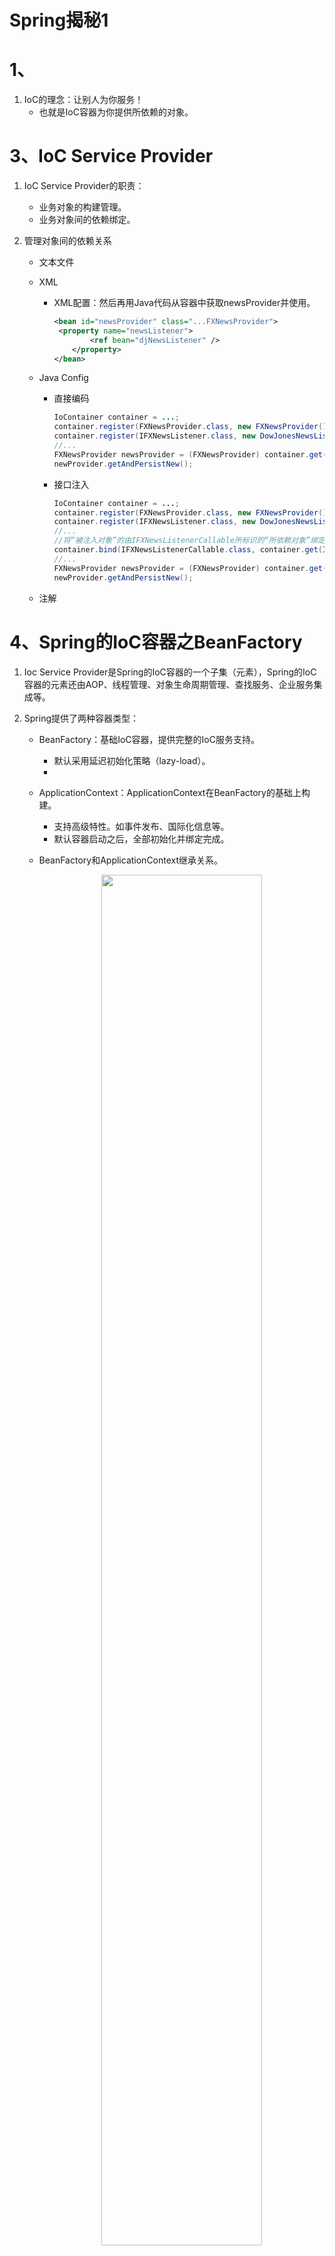 # Spring揭秘1

# 1、

1. IoC的理念：让别人为你服务！
   - 也就是IoC容器为你提供所依赖的对象。

# 3、IoC Service Provider

1. IoC Service Provider的职责：

   - 业务对象的构建管理。
   - 业务对象间的依赖绑定。

2. 管理对象间的依赖关系

   - 文本文件

   - XML

     - XML配置：然后再用Java代码从容器中获取newsProvider并使用。

       ```xml
       <bean id="newsProvider" class="...FXNewsProvider">
       	<property name="newsListener">
               <ref bean="djNewsListener" />
           </property>
       </bean>
       ```

   - Java Config

     - 直接编码

       ```java
       IoContainer container = ...;
       container.register(FXNewsProvider.class, new FXNewsProvider());
       container.register(IFXNewsListener.class, new DowJonesNewsListener());
       //...
       FXNewsProvider newsProvider = (FXNewsProvider) container.get(FXNewsProvider.class);
       newProvider.getAndPersistNew();
       ```

     - 接口注入

       ```java
       IoContainer container = ...;
       container.register(FXNewsProvider.class, new FXNewsProvider());
       container.register(IFXNewsListener.class, new DowJonesNewsListener());
       //...
       //将“被注入对象”的由IFXNewsListenerCallable所标识的“所依赖对象”绑定位容器中注册过的IFXNewsListener类型实例对象
       container.bind(IFXNewsListenerCallable.class, container.get(IFXNewsListener.class));
       //...
       FXNewsProvider newsProvider = (FXNewsProvider) container.get(FXNewsProvider.class);
       newProvider.getAndPersistNew();
       ```

   - 注解

# 4、Spring的IoC容器之BeanFactory

1. Ioc Service Provider是Spring的IoC容器的一个子集（元素），Spring的IoC容器的元素还由AOP、线程管理、对象生命周期管理、查找服务、企业服务集成等。

2. Spring提供了两种容器类型：

   - BeanFactory：基础IoC容器，提供完整的IoC服务支持。

     - 默认采用延迟初始化策略（lazy-load）。
     - 

   - ApplicationContext：ApplicationContext在BeanFactory的基础上构建。

     - 支持高级特性。如事件发布、国际化信息等。
     - 默认容器启动之后，全部初始化并绑定完成。

   - BeanFactory和ApplicationContext继承关系。

     <div align="center">
     <img src="https://github.com/XiaoHuaShiFu/img/blob/master/BeanFactory%E5%92%8CApplicationContext%E7%BB%A7%E6%89%BF%E5%85%B3%E7%B3%BB.jpg?raw=true" width="75%" height="75%" style="transform: rotate(0deg);">
      </div>

   - BeanFactory：公开获取一个组装完成的对象的方法接口，也包含查询方法。

     - 如获取某个对象（getBean）、查询某个对象是否存在容器中（containsBean）、获取某个bean的状态或者类型的方法等。

3. BeanFactory的对象注册与绑定方式

   - 直接编码方式

     - 示例：

       ```java
       public static void  testBindViaCode() {
           //DefaultListableBeanFactory是BeanFactory的一个间接实现
           //也实现了BeanDefinitionRegistry接口，此接口充当Bean注册管理的角色
           DefaultListableBeanFactory beanRegistry = new DefaultListableBeanFactory();
           //BeanFactory是用于对实际Bean进行访问管理的接口
           BeanFactory container = bindViaCode(beanRegistry);
           UserVo userVo = (UserVo) container.getBean("userVo");
           System.out.println(userVo);
       }
       
       public static BeanFactory bindViaCode(BeanDefinitionRegistry registry) {
           //部门bean
           //通过setter方法注入
           AbstractBeanDefinition dep = new RootBeanDefinition(Dep.class);
           registry.registerBeanDefinition("dep", dep);
           MutablePropertyValues depArgValues = new MutablePropertyValues();
           depArgValues.addPropertyValue(new PropertyValue("depid", "332"));
           depArgValues.addPropertyValue(new PropertyValue("name", "自科部"));
           dep.setPropertyValues(depArgValues);
       
           //用户Vo Bean
           //通过构造器方法注入
           AbstractBeanDefinition userVo = new RootBeanDefinition(UserVo.class);
           registry.registerBeanDefinition("userVo", userVo);
           ConstructorArgumentValues userArgValues = new ConstructorArgumentValues();
           userArgValues.addIndexedArgumentValue(0, "23214");
           userArgValues.addIndexedArgumentValue(1, "吴嘉贤");
           userArgValues.addIndexedArgumentValue(2, "332");
           userArgValues.addIndexedArgumentValue(3, "男");
           userArgValues.addIndexedArgumentValue(4, "123456");
           userArgValues.addIndexedArgumentValue(5, "VIP");
           userArgValues.addIndexedArgumentValue(6, dep);
           userVo.setConstructorArgumentValues(userArgValues);
       
           //测试BeanDefinitionRegistry
           //此接口负责注册管理Bean
           System.out.println(registry.getBeanDefinitionCount());
           System.out.println(Arrays.toString(registry.getBeanDefinitionNames()));
           //获取Bean定义
           BeanDefinition beanDefinition = registry.getBeanDefinition("dep");
           //获取Bean的各个参数
           MutablePropertyValues mutablePropertyValues = beanDefinition.getPropertyValues();
           //获取Bean参数的值
           System.out.println(mutablePropertyValues.get("depid"));
       
       
           //返回registry
           return (BeanFactory) registry;
       }
       ```
   
     - BeanFactory、BeanDefinitionRegistry以及DefaultListableBeanFactory的关系
   
       <div align="center">
       <img src="https://github.com/XiaoHuaShiFu/img/blob/master/BeanFactory%E3%80%81BeanDefinitionRegistry%E4%BB%A5%E5%8F%8ADefaultListableBeanFactory%E7%9A%84%E5%85%B3%E7%B3%BB.jpg?raw=true" width="50%" height="10%" style="transform: rotate(0deg);">
        </div>
   
   - 外部配置文件方式
   
     - properties方式
   
       - 使用PropertiesBeanDefinitionReader读取配置文件
     
       - 示例：
     
         ```java
         public static void testProperties() {
             //bean的注册和管理
             DefaultListableBeanFactory beanRegistry = new DefaultListableBeanFactory();
             //读取properties的信息的类
             PropertiesBeanDefinitionReader reader = new PropertiesBeanDefinitionReader(beanRegistry);
             //加载properties信息
             //其中classpath指代classes文件夹
             reader.loadBeanDefinitions("classpath:beans.properties");
             //转换成BeanFactory
             BeanFactory container = beanRegistry;
         
             System.out.println(container.getBean("userVo"));
         }
         ```
     
         ```properties
         userVo.(class)=com.springjiemi.vo.UserVo
         String userid, String name, String depid, String sex, String password, String roleUser, Dep dep
         #通过constructor方法注入
         userVo.$0=332
         userVo.$1=吴嘉贤
         userVo.$2=322
         userVo.$3=男
         userVo.$4=123456
         userVo.$5=VIP
         userVo.$6(ref)=dep
         
         #通过setter方法注入
         dep.(class)=com.springjiemi.pojo.Dep
         dep.depid=322
         dep.name=自科部
         ```
     
     - XML方式
     
       - 使用XmlBeanDefinitionReader读取配置文件，也可以用BeanFactory简化注册过程。
     
       - 示例：
     
         ```java
         //bean的注册和管理
         DefaultListableBeanFactory beanRegistry = new DefaultListableBeanFactory();
         //读取XML的信息的类
         XmlBeanDefinitionReader reader = new XmlBeanDefinitionReader(beanRegistry);
         //加载XML信息
         //其中classpath指代classes文件夹
         reader.loadBeanDefinitions("classpath:benas.xml");
         //转换成BeanFactory
         BeanFactory container = beanRegistry;
         
         //另外的方法，其内部也和上面做法类似
         //BeanFactory container = new XmlBeanFactory(new ClassPathResource("benas.xml"));
         
         System.out.println(container.getBean("userVo"));
         ```
     
         ```xml
         <bean id="userVo" class="com.springjiemi.vo.UserVo">
             <constructor-arg value="3333"/>
             <constructor-arg value="wjx"/>
             <constructor-arg value="322"/>
             <constructor-arg value="男"/>
             <constructor-arg value="123456"/>
             <constructor-arg value="VIP"/>
             <constructor-arg ref="dep"/>
         </bean>
         
         <bean id="dep" class="com.springjiemi.pojo.Dep">
             <property name="depid" value="322"/>
             <property name="name" value="自科部"/>
         </bean>
         ```
     
     - 注解方式
     
       - 在beans里配置
     
         ```xml
         <context:component-scan base-package="com.springjiemi.pojo"/>
         ```
     
       - 示例：
     
         ```java
         public static void testAnnotation() {
             //bean的注册和管理
             ApplicationContext ctx = new ClassPathXmlApplicationContext("classpath:applicationContext.xml");
         
             AnnotationPojo annotationPojo = (AnnotationPojo) ctx.getBean("annotationPojo");
             annotationPojo.print();
         }
         ```
     
   - XML方式
   
     - beans
   
       - 它拥有的属性：
   
         | 属性                     | 描述                                                         |
         | ------------------------ | ------------------------------------------------------------ |
         | default-lazy-init        | 默认false。标志是否对所有的<bean>进行延迟初始化              |
         | default-autowire         | 默认no，可取byName、byType、constructor以及autodetect。自动绑定用那种默认绑定方式。 |
         | default-init-method      | 如果所管辖的<bean>按照某种规则，都有同样名称的初始化方法的话，可以在这里同一指定这个初始化方法名，而不用在每个<bean>上都重复单独指定 |
         | default-dependency-check | 默认none，可取objects、simple、all。是否和什么程度的依赖检查。 |
         | default-destroy-method   | 与default-init-method相类似，这个指代销毁方法。              |
   
       - 它拥有的元素：
   
         - description：描述信息。
   
         - import：导入其他配置文件
   
         - alias：为<bean>起别名。
   
         - bean：
   
           - id属性：唯一标识符。
           - name属性：起别名。
           - class属性：bean的类型。
   
           - 注入方式：
   
             - constructor方式：
   
               - type属性：标明此参数的类型，适用于多个构造器无法区分的情况下。
   
               - index属性：标明此参数所在构造器的参数列表的第几个。从0开始。
   
               - 示例：
   
                 ```xml
                 <bean id="userVo" class="com.springjiemi.vo.UserVo">
                     <constructor-arg value="3333"/>
                     <constructor-arg value="wjx"/>
                     <constructor-arg value="322"/>
                     <constructor-arg value="男"/>
                     <constructor-arg value="123456"/>
                     <constructor-arg value="VIP"/>
                     <constructor-arg ref="dep"/>
                 </bean>
                 ```
   
             - setter方式：
   
               ```xml
               <bean id="dep" class="com.springjiemi.pojo.Dep">
                   <property name="depid" value="322"/>
                   <property name="name" value="自科部"/>
               </bean>
               ```
   
             - <property>和<constructor-arg/>中的可选用项：
   
               - <value>：类似于value属性，只能注入String类型和原始类型及它们的包装器类型。
   
               - <ref>：类似于ref属性，引用容器中其他的对象实例。
   
                 - local属性：同一个配置文件的对象。
   
                 - parent属性：父容器中定义的对象引用。
   
                   - BeanFactory可以嵌套加载：
   
                     ```java
                     BeanFactory p = new XmlBeanFactory(new ClassPathResource("p.xml"));
                     BeanFactory c = new XmlBeanFactory(new ClassPathResource("c.xml"),p);
                     ```
   
                 - bean属性：所有实例对象。
   
               - <idref>：此会在解析配置的时候检查所依赖对象的beanName是否存在，而不用等到运行时才发现beanName所对应的对象实例不存在。
   
               - 内部<bean>：类似内部类，外部无法直接访问。
   
               - <list>：里面的元素可以用<ref>、<value>、<bean>
   
               - <set>：里面的元素可以用<ref>、<value>、<bean>
   
               - \<map\>：里面元素是\<entry\>
   
                 - \<entry\>里面的元素是\<key\>或\<key-ref\>+\<ref\>、\<value\>、\<value-ref\>、\<list\>等。
   
               - \<props\>：\<prop key="keyValue"\>StringValue \<\\prop\>
   
               - \<null\>：指定为null。如果用\<value\>\<\\value\>指示的是""。
   
           - depends-on属性：在实例化某个对象之前先实例化另外一个实例对象。适用于非显示依赖关系。
   
           - autowire属性：自动注入。
   
             - autodetect：如果对象拥有默认无参数的构造方法，容器会考虑byType的自动绑定模式，否则，会使用constructor模式。如果用constructor后还有未绑定属性，也会用byType对剩余属性进行自动绑定。
             - 手工绑定会覆盖自动绑定。
             - 自动绑定不适用于”String、原生类型、Classes类型及这些类型的数组“。
   
           - dependency-check属性：确保自动绑定后，最终确认每个对象所依赖的对象是否按照所预期的那样被注入。
   
           - lazy-init属性：延迟加载。
   
           - parent属性：继承父bean的一些参数。类似Java的extends。
   
           - abstact属性：作为一个模板，里面的参数可以被子bean继承，自身在容器初始化时不会实例化。类似Java的抽象类。
   
             - 在ApplicationContext容器下，初始化时会默认实例化所有bean，可以用此属性来避免容器将其实例化。
   
           - scope属性：bean的生命周期。
   
             - singleton：一个容器里的单例。
             - prototype：每次收到要此对象的请求都会生产一新的实例。
             - request：每个HTTP请求创建一个全新的实例对象，请求结束后，此对象生命周期结束。
             - session：每个session创建一个实例对象。
             - globalSession：只有应用在基于portlet的Web应用程序中才有一样，它映射到portlet的global范围的session。
             - 自定义scopo类型：
               - 实现scope接口。
               - 用ConfigurableBeanFactory的registerScope方法取注册此scope。
               - 如果使用ApplicationContext容器，它可以自动识别并加载BeanFactoryPostProcessor，所以可以在**bean**配置文件中，通过CustomScopeConfigureer来注册自定义Scope。
   
     - 工厂方法和FactoryBean
   
       - 静态工厂方法注入
   
         ```xml
         <!--通过工厂类和工厂方法名注入对象-->
         <bean id="bar" class="com.springjiemi.pojo.StaticBarFactory" factory-method="getIstance"/>
         
         <!--方法带参数-->
         <bean id="bar" class="com.springjiemi.pojo.StaticBarFactory" factory-method="getIstance">
             <constructor-arg value="arg"/>
         </bean>
         ```
   
       - 非静态工厂方法
   
         ```xml
         <!--工厂bean-->
         <bean id="barFactory" class="com.springjiemi.pojo.BarFactory"/>
         
         <bean id="bar" factory-bean="barFactory" factory-method="getIstance">
             <constructor-arg value="arg"/>
         </bean>
         ```
   
       - FactoryBean
   
         - 示例：
   
           ```java
           public class NextDayDateFactoryBean implements FactoryBean<DateTime>{
           
               @Override
               public DateTime getObject() throws Exception {
                   return new DateTime().plusDays(1);
               }
           
               @Override
               public Class<?> getObjectType() {
                   return DateTime.class;
               }
           
               @Override
               public boolean isSingleton() {
                   return false;
               }
           }
           ```
   
           ```xml
           <bean id="nextDayDate" class="com.springjiemi.pojo.NextDayDateFactoryBean"/>
           ```
   
           ```java
           FactoryBean factoryBean = (FactoryBean)container.getBean("&nextDayDate");
           ```
   
         - 常见的FactoryBean实现：
   
           - JndiObjectFactoryBean
           - LocalSessionFactoryBean
           - SqlMapClientFactoryBean
           - ProxyFactoryBean
           - TransactionProxyFactoryBean
       
     - 方法注入（Method Injection）与方法替换（Method Replacement）
     
       - 方法注入：每次调用都注入一个新的实例。
     
         - 示例：
     
           ```xml
           <bean id="userVo" class="com.springjiemi.vo.UserVo">
               <property name="userid" value="3333"/>
               <property name="name" value="wjx"/>
               <property name="depid" value="322"/>
               <property name="sex" value="男"/>
               <property name="password" value="123456"/>
               <property name="roleUser" value="VIP"/>
               <property name="dep" ref="dep"/>
               <!-- 每次调用getDep都返回一个新的dep实例 -->
               <!-- name指示要调用的方法 -->
               <!-- bean指示方法返回的实例 -->
               <!-- 实质是通过Cglib动态生成一个子类实现 -->
               <lookup-method name="getDep" bean="dep"/>
           </bean>
           
           <bean id="dep" class="com.springjiemi.pojo.Dep" scope="prototype">
               <property name="depid" value="322"/>
               <property name="name" value="自科部"/>
           </bean>
           ```
     
         - 使用BeanFactoryAware接口：容器对实现了此接口的对象，会把容器自身注入到此bean，这样此bean就拥有BeanFactory的引用。
     
           - 实现此接口：
     
             ```java
             public interface BeanFactoryAware extends Aware {
                 void setBeanFactory(BeanFactory var1) throws BeansException;
             }
             ```
     
             ```java
             private BeanFactory beanFactory;
             
             public Dep getDep() {
                 return (Dep) beanFactory.getBean("dep");
             }
             
             @Override
             public void setBeanFactory(BeanFactory beanFactory) throws BeansException {
                 this.beanFactory = beanFactory;
             }
             ```
     
         - 使用ObjectFactoryCreatingFactoryBean：此类是FactoryBean的一个实现，它返回一个ObjectFactory实例。此实例可以返回容器管理的对象，隔离了客户端对象对BeanFactory的直接引用。
     
           - 实现：
     
             ```xml
             <bean id="userVo" class="com.springjiemi.vo.UserVo">
                 <property name="userid" value="3333"/>
                 <property name="name" value="wjx"/>
                 <property name="depid" value="322"/>
                 <property name="sex" value="男"/>
                 <property name="password" value="123456"/>
                 <property name="roleUser" value="VIP"/>
                 <property name="dep" ref="dep"/>
                 
                 <!-- 注入工厂 -->
                 <property name="depBeanFactory" ref="depBeanFactory"/>
             </bean>
             
             <bean id="dep" class="com.springjiemi.pojo.Dep" scope="prototype">
                 <property name="depid" value="322"/>
                 <property name="name" value="自科部"/>
             </bean>
             
             <!-- 此工厂只是管理特定的bean -->
             <bean id="depBeanFactory" class="org.springframework.beans.factory.config.ObjectFactoryCreatingFactoryBean">
                 <property name="targetBeanName">
                     <idref bean="dep"/>
                 </property>
             </bean>
             ```
     
             ```java
             //管理特定bean的工厂
             private ObjectFactory<Dep> depBeanFactory;
             public Dep getDep() {
                 //使用此工厂返回所需要的实例对象
                 return depBeanFactory.getObject();
             }
             //设置此工厂
             public void setDepBeanFactory(ObjectFactory<Dep> depBeanFactory) {
                 this.depBeanFactory = depBeanFactory;
             }
             ```
     
         - 可以使用ServiceLocatorFactoryBean来代替ObjectFactoryCreatingFactoryBean，该FactoryBean可以让我们自定义工厂接口，而不用使用ObjectFactory。
     
           - 示例：
     
             ```xml
             <bean id="userVo" class="com.springjiemi.vo.UserVo">
                 <property name="userid" value="3333"/>
                 <property name="name" value="wjx"/>
                 <property name="depid" value="322"/>
                 <property name="sex" value="男"/>
                 <property name="password" value="123456"/>
                 <property name="roleUser" value="VIP"/>
                 <property name="dep" ref="dep"/>
             
                 <property name="depFactory" ref="depFactory"/>
             </bean>
             
             <bean id="dep" class="com.springjiemi.pojo.Dep" scope="prototype">
                 <property name="depid" value="322"/>
                 <property name="name" value="自科部"/>
             </bean>
             
             <!-- 设置工厂对象的接口 -->
             <bean id="depFactory" class="org.springframework.beans.factory.config.ServiceLocatorFactoryBean">
                 <property name="serviceLocatorInterface" value="com.springjiemi.pojo.DepFactory"/>
             </bean>
             ```
     
             ```java
             private DepFactory depFactory;
             public Dep getDep() {
                 return depFactory.getDep();
             }
             public void setDepFactory(DepFactory depFactory) {
                 this.depFactory = depFactory;
             }
             ```
     
             ```java
             public interface DepFactory {
                 Dep getDep();
             }
             ```
     
     - 方法替换：实现方法拦截功能。
     
       - 实现MethodReplacer接口作为替换类：
     
         ```java
         public class UserVoReplacer implements MethodReplacer {
             private static final transient Logger logger = LoggerFactory.getLogger(UserVoReplacer.class);
             @Override
             public Object reimplement(Object o, Method method, Object[] objects) throws Throwable {
                 logger.info("method" + method.getName());
                 return "hahhahah test";
             }
         }
         ```
     
       - 注入替换类并指明要替换的方法：
     
         ```xml
         <bean id="userVo" class="com.springjiemi.vo.UserVo">
             <property name="userid" value="3333"/>
             <property name="name" value="wjx"/>
             <property name="depid" value="322"/>
             <property name="sex" value="男"/>
             <property name="password" value="123456"/>
             <property name="roleUser" value="VIP"/>
             <property name="dep" ref="dep"/>
         
             <!-- 替换某个方法 -->
             <replaced-method name="toString" replacer="userVoReplacer" />
         </bean>
         
         <!-- 替换方法的替换类 -->
         <bean id="userVoReplacer" class="com.springjiemi.pojo.UserVoReplacer"/>
         ```
     
         - 可以用\<arg-type\>指明要替换方法的参数类型，如果有重载方法的话
     
           ```xml
           <arg-type match="String"/>
           ```
   
4. 容器

   - Spring的IoC容器可以分为两个阶段：容器启动阶段和Bean实例化阶段。

   - 容器启动阶段：

     - 加载配置：加载Configuration MetaData。
     - 分析配置信息。
     - 装备到BeanDefinition。生成Bean定义。
     - 方式
       - 代码方式。
       - 依赖工具类（BeanDefinitionReader）进行解析和分析，并将分析后的信息编组成为相应的BeanDefinition，然后把这些BeanDefinition注册到相应的BeanDefinitionRegistry。

   - Bean实例化阶段

     - 实例化对象。
     - 装配依赖。
     - 生命周期回调。
     - 对象其他处理。
     - 注册回调接口。

     - 当请求通过容器的getBean方法请求某个对象时，就会根据BeanDefinition所提供的信息实例化被请求的对象，为其注入依赖。如果该对象实现了某些回调接口，也会根据回调接口的要求来装配它。当对象装配完毕后，容器会立即将对象返回给请求方法使用。

   - 插手容器的启动

     - Spring提供BeanFactoryPostProcessor的容器扩展机制。允许我们在容器实例化对象前，对注册到容器的BeanDefinition所保存的信息做相应的修改。相当于在容器实现的第一阶段最后加入一道工序，让我们对最终的BeanDefinition做一些额外的操作，比如修改bean定义的某些属性，为bean定义增加其他信息等等。

     - 如果一个容器有用多个BeanFactoryPostProcessor，需要同时实现Spring的Ordered接口，以保证按预先顺序执行。

     - Spring已经实现的BeanFactoryPostProcessor：

       - PropertyPlaceholderConfigurer
         - 实现用占位符（PlaceHolder）${jdbc.url}来指定properties里面的属性。
         - 在BeanFactory第一阶段加载完成所有配置信息是，BeanFactory中保存的对象的属性信息还是以占位符的形式存在。当PropertyPlaceholderConfigurer作为BeanFactoryPostProcessor被应用时，它会使用properties配置文件中的配置信息来替换相应BeanDefinition中占位符所表示的属性值。这样当进入容器实现第二阶段实例化bean时，bean定义中的属性值就是最终替换完成的了。
         - PropertyPlaceholderConfigurer不单会从配置的properties文件中加载配置项，还会检查Java的System类中的Properties。
           - 可以通过setSystemPropertiesMode()或setSystemPropertiesModeName()来控制是否加载或覆盖System相应的Properties。
           - PropertyPlaceholderConfigurer提供了SYSTEM_PROPERTIES_MODE_NEVER、SYSTEM_PROPERTIES_MODE_FALLBACK、SYSTEM_PROPERTIES_MODE_OVERRIDE三种模式。默认采用SYSTEM_PROPERTIES_MODE_FALLBACK（备选模式）。
         
       - PropertyOverrideConfigurer
         
       - 用来覆盖bean定义中的property信息。
     
       - PropertyOverrideConfigurer的properties文件结构：
     
           ```properties
        #将beanName的bean的propertyName属性的值替换成value
           beanName.propertyName=value
           userVo.userid=233
           ```
           
         - ```xml
           <bean class="org.springframework.beans.factory.config.PropertyOverrideConfigurer">
               <property name="location" value="beans-override.properties"/>
           </bean>
      ```
         
       - PropertyOverrideConfigurer的父类PropertyResourceConfigurer提供一个protected类型的方法convertPropertyValue，允许子类覆盖这个方法对相应的配置项进行转换，如对加密后的字符串解密之后再覆盖到相应的bean定义中。当然，PropertyPlaceholderConfigurer也同样继承了PropertyResourceConfigurer，也有同样的功能。
         
     - CustomEditorConfigurer：注册自定义的PropertyEditor。进行配置文件中的数据类型与真正的业务对象所定义的数据类型转换。
     
         - 它可以将会用到的信息注册到容器，不会对BeanDefinition做任何改变。它帮助传达转换规则相关的信息。
     
         - Spring内部通过PropertyEditor来帮助String类型到其他类型的转换。可以对原始类型，String，Color，Font等类型进行转换。
     
         - Spring自身实现了一些PropertyEditor，大部分位于propertyeditors包下。
     
           - StringArrayPropertyEditor。将符合CSV格式的字符串转换成String[]数组形式，默认（,）分隔的字符串，可以指定自定义的字符串分隔符。
           - ClassEditor。根据String类型的class名称，直接将其转换成相应的Class对象，相当于通过Class.forName(String)完成功能。还有ClassArrayEditor（接受String[]）。
           - FileEditor。对应File类型的PropertyEditor。还有InputStreamEditor、URLEditor。
           - LocaleEditor。针对Locale类型。
           - PatternEditor。针对Pattern。
           - 以上的PropertyEditor，容器会默认加载使用。
     
         - 自定义PropertyEditor：实现PropertyEditor接口，也可以继承PropertyEditorSupport类，然后实现setAsText(String)方法。
     
           - 如果只是支持从String到对应对象的转换，只需覆盖setAsText(String)方法，如果需从对象到String，需覆盖getAsText()方法。
     
           - **示例：**使用propertyEditorRegistrars属性来指定自定义的PropertyEditor，这样我们需要多给出一个PropertyEditorRegistrar的实现。
     
             ```java
             public class DatePropertyEditor extends PropertyEditorSupport {
                 private String datePattern;
             
                 @Override
                 public void setAsText(String text) throws IllegalArgumentException {
                     DateTimeFormatter dateTimeFormatter = DateTimeFormat.forPattern(getDatePattern());
                     Date dateValue = dateTimeFormatter.parseDateTime(text).toDate();
                     setValue(dateValue);
                 }
             
                 public String getDatePattern() {
                     return datePattern;
                 }
             
                 public void setDatePattern(String datePattern) {
                     this.datePattern = datePattern;
                 }
             }
             ```
     
             ```java
             public class DatePropertyEditorRegistrar implements PropertyEditorRegistrar {
             
                 private PropertyEditor propertyEditor;
             
                 @Override
                 public void registerCustomEditors(PropertyEditorRegistry propertyEditorRegistry) {
                     propertyEditorRegistry.registerCustomEditor(Date.class, getPropertyEditor());
                 }
             
                 public PropertyEditor getPropertyEditor() {
                     return propertyEditor;
                 }
             
                 public void setPropertyEditor(PropertyEditor propertyEditor) {
                     this.propertyEditor = propertyEditor;
                 }
             }
             ```
     
             ```xml
             <!-- 注册Configurer -->
             <bean class="org.springframework.beans.factory.config.CustomEditorConfigurer">
                 <property name="propertyEditorRegistrars">
                     <list>
                         <ref bean="datePropertyEditorRegistrar"/>
                     </list>
                 </property>
             </bean>
             
             <!-- 注册Registrar -->
             <bean id="datePropertyEditorRegistrar" class="com.springjiemi.pojo.DatePropertyEditorRegistrar">
                 <property name="propertyEditor" ref="datePropertyEditor"/>
             </bean>
             
             <!-- 注册Editor -->
             <bean id="datePropertyEditor" class="com.springjiemi.pojo.DatePropertyEditor">
                 <property name="datePattern" value="yyyy-MM-dd"/>
             </bean>
             ```
     
     - BeanFactory应用BeanFactoryPostProcessor
     
       - **示例：**在Java里注册
     
         ```java
      //BeanFactory
         ConfigurableListableBeanFactory beanFactory = new XmlBeanFactory(new ClassPathResource("benas.xml"));
      //声明BeanFactoryPostProcessor
         PropertyPlaceholderConfigurer propertyPlaceholderConfigurer = new PropertyPlaceholderConfigurer();
         propertyPlaceholderConfigurer.setLocation(new ClassPathResource("datasource.properties"));
         //注册到beanFactory
         propertyPlaceholderConfigurer.postProcessBeanFactory(beanFactory);
         ```
     
     - ApplicationContext应用BeanFactoryPostProcessor
     
       - **示例：**XML注册
       
         ```xml
         <bean class="org.springframework.beans.factory.config.PropertyPlaceholderConfigurer">
               <property name="locations">
                   <list>
                       <value>datasource.properties</value>
                       <value>spring.properties</value>
                   </list>
               </property>
           </bean>
         ```
     
   - 了解bean的一生

